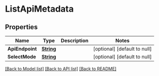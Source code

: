 # ListApiMetadata
## Properties

Name | Type | Description | Notes
------------ | ------------- | ------------- | -------------
**ApiEndpoint** | [**String**](string.md) |  | [optional] [default to null]
**SelectMode** | [**String**](string.md) |  | [optional] [default to null]

[[Back to Model list]](../README.md#documentation-for-models) [[Back to API list]](../README.md#documentation-for-api-endpoints) [[Back to README]](../README.md)

